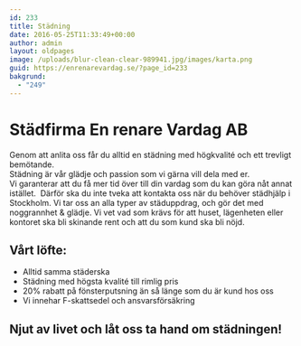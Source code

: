 ```yaml
---
id: 233
title: Städning
date: 2016-05-25T11:33:49+00:00
author: admin
layout: oldpages
image: /uploads/blur-clean-clear-989941.jpg/images/karta.png
guid: https://enrenarevardag.se/?page_id=233
bakgrund:
  - "249"
---
```

# Städfirma En renare Vardag AB

Genom att anlita oss får du alltid en städning med högkvalité och ett trevligt bemötande.  
Städning är vår glädje och passion som vi gärna vill dela med er.  
Vi garanterar att du få mer tid över till din vardag som du kan göra nåt annat istället.  Därför ska du inte tveka att kontakta oss när du behöver städhjälp i Stockholm. Vi tar oss an alla typer av städuppdrag, och gör det med noggrannhet & glädje. Vi vet vad som krävs för att huset, lägenheten eller kontoret ska bli skinande rent och att du som kund ska bli nöjd.

## Vårt löfte: 

  * Alltid samma städerska
  * Städning med högsta kvalité till rimlig pris
  * 20% rabatt på fönsterputsning än så länge som du är kund hos oss
  * Vi innehar F-skattsedel och ansvarsförsäkring

## Njut av livet och låt oss ta hand om städningen! 